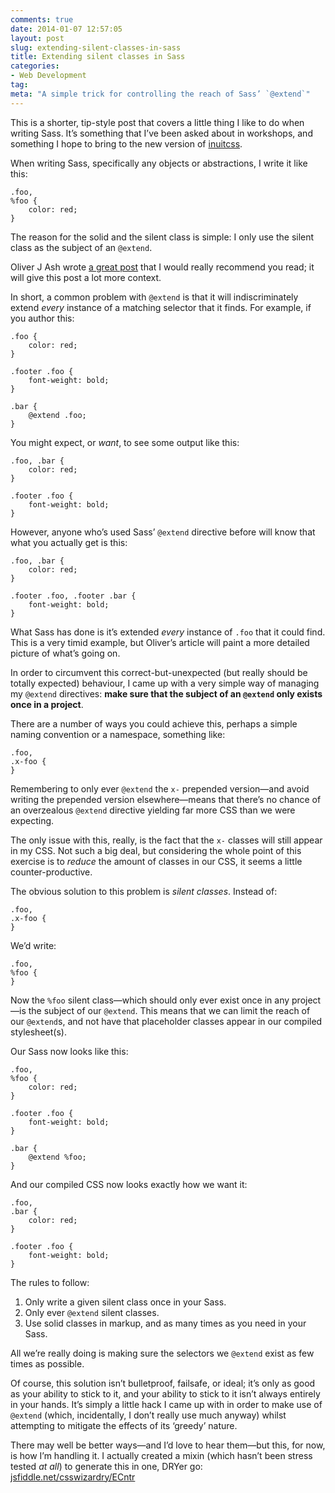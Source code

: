 ```yaml
---
comments: true
date: 2014-01-07 12:57:05
layout: post
slug: extending-silent-classes-in-sass
title: Extending silent classes in Sass
categories:
- Web Development
tag:
meta: "A simple trick for controlling the reach of Sass’ `@extend`"
---
```


This is a shorter, tip-style post that covers a little thing I like to do when
writing Sass. It’s something that I’ve been asked about in workshops, and
something I hope to bring to the new version of [inuitcss](http://inuitcss.com).

When writing Sass, specifically any objects or abstractions, I write it like this:

    .foo,
    %foo {
        color: red;
    }

The reason for the solid and the silent class is simple: I only use the silent
class as the subject of an `@extend`.

Oliver J Ash wrote [a great
post](http://oliverjash.me/2012/09/07/methods-for-modifying-objects-in-oocss.html)
that I would really recommend you read; it will give this post a lot more
context.

In short, a common problem with `@extend` is that it will indiscriminately
extend _every_ instance of a matching selector that it finds. For example, if
you author this:

    .foo {
        color: red;
    }

    .footer .foo {
        font-weight: bold;
    }

    .bar {
        @extend .foo;
    }

You might expect, or _want_, to see some output like this:

    .foo, .bar {
        color: red;
    }

    .footer .foo {
        font-weight: bold;
    }

However, anyone who’s used Sass’ `@extend` directive before will know that what
you actually get is this:

    .foo, .bar {
        color: red;
    }

    .footer .foo, .footer .bar {
        font-weight: bold;
    }

What Sass has done is it’s extended _every_ instance of `.foo` that it could
find. This is a very timid example, but Oliver’s article will paint a more
detailed picture of what’s going on.

In order to circumvent this correct-but-unexpected (but really should be totally
expected) behaviour, I came up with a very simple way of managing my `@extend`
directives: **make sure that the subject of an `@extend` only exists once in a
project**.

There are a number of ways you could achieve this, perhaps a simple naming
convention or a namespace, something like:

    .foo,
    .x-foo {
    }

Remembering to only ever `@extend` the `x-` prepended version—and avoid writing
the prepended version elsewhere—means that there’s no chance of an overzealous
`@extend` directive yielding far more CSS than we were expecting.

The only issue with this, really, is the fact that the `x-` classes will still
appear in my CSS. Not such a big deal, but considering the whole point of this
exercise is to _reduce_ the amount of classes in our CSS, it seems a little
counter-productive.

The obvious solution to this problem is <i>silent classes</i>. Instead of:

    .foo,
    .x-foo {
    }

We’d write:

    .foo,
    %foo {
    }

Now the `%foo` silent class—which should only ever exist once in any project—is
the subject of our `@extend`. This means that we can limit the reach of our
`@extend`s, and not have that placeholder classes appear in our compiled
stylesheet(s).

Our Sass now looks like this:

    .foo,
    %foo {
        color: red;
    }

    .footer .foo {
        font-weight: bold;
    }

    .bar {
        @extend %foo;
    }

And our compiled CSS now looks exactly how we want it:

    .foo,
    .bar {
        color: red;
    }

    .footer .foo {
        font-weight: bold;
    }


The rules to follow:

1. Only write a given silent class once in your Sass.
2. Only ever `@extend` silent classes.
3. Use solid classes in markup, and as many times as you need in your Sass.

All we’re really doing is making sure the selectors we `@extend` exist as few
times as possible.

Of course, this solution isn’t bulletproof, failsafe, or ideal; it’s only as
good as your ability to stick to it, and your ability to stick to it isn’t
always entirely in your hands. It’s simply a little hack I came up with in order
to make use of `@extend` (which, incidentally, I don’t really use much anyway)
whilst attempting to mitigate the effects of its ‘greedy’ nature.


There may well be better ways—and I’d love to hear them—but this, for now, is
how I’m handling it. I actually created a mixin (which hasn’t been stress tested
_at all_) to generate this in one, DRYer go:
[jsfiddle.net/csswizardry/ECntr](http://jsfiddle.net/csswizardry/ECntr/)
